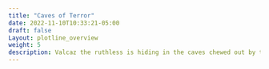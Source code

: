 ```yaml
---
title: "Caves of Terror"
date: 2022-11-10T10:33:21-05:00
draft: false
Layout: plotline_overview
weight: 5
description: Valcaz the ruthless is hiding in the caves chewed out by the gnawing ones and striking from the shadows. If the players want to eliminate him they need to strike quickly. 
---
```


